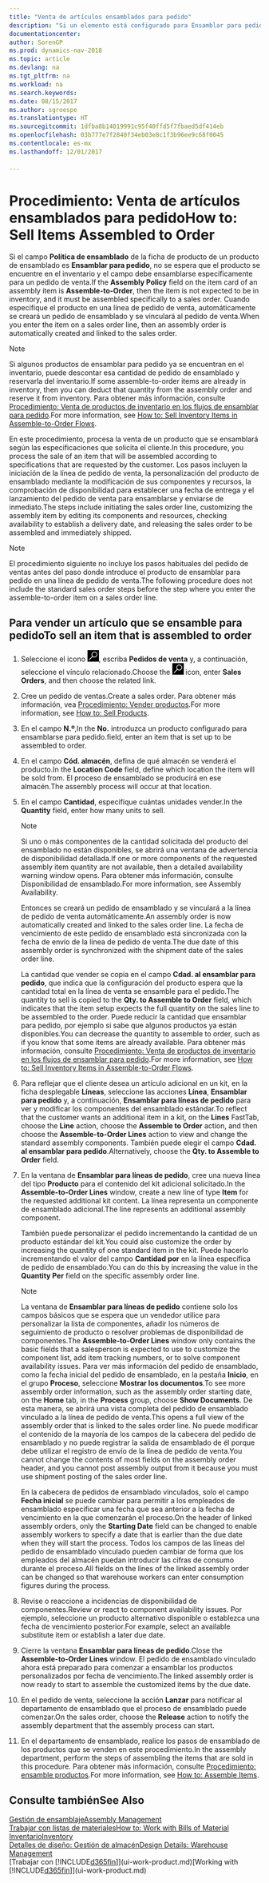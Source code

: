 ```yaml
---
title: "Venta de artículos ensamblados para pedido"
description: "Si un elemento está configurado para Ensamblar para pedido, no se espera que se encuentre en el inventario y el campo debe ensamblarse específicamente para un pedido de venta. Cuando especifique el producto en una línea de pedido de venta, automáticamente se creará un pedido de ensamblado y se vinculará al pedido de venta."
documentationcenter: 
author: SorenGP
ms.prod: dynamics-nav-2018
ms.topic: article
ms.devlang: na
ms.tgt_pltfrm: na
ms.workload: na
ms.search.keywords: 
ms.date: 08/15/2017
ms.author: sgroespe
ms.translationtype: HT
ms.sourcegitcommit: 1dfba8b14019991c95f40ffd5f7fbaed5df414eb
ms.openlocfilehash: 03b777e7f2840f34eb03e8c1f3b96ee9c68f0045
ms.contentlocale: es-mx
ms.lasthandoff: 12/01/2017

---
```

# <a name="how-to-sell-items-assembled-to-order"></a><span data-ttu-id="0cdcb-104">Procedimiento: Venta de artículos ensamblados para pedido</span><span class="sxs-lookup"><span data-stu-id="0cdcb-104">How to: Sell Items Assembled to Order</span></span>
<span data-ttu-id="0cdcb-105">Si el campo **Política de ensamblado** de la ficha de producto de un producto de ensamblado es **Ensamblar para pedido**, no se espera que el producto se encuentre en el inventario y el campo debe ensamblarse específicamente para un pedido de venta.</span><span class="sxs-lookup"><span data-stu-id="0cdcb-105">If the **Assembly Policy** field on the item card of an assembly item is **Assemble-to-Order**, then the item is not expected to be in inventory, and it must be assembled specifically to a sales order.</span></span> <span data-ttu-id="0cdcb-106">Cuando especifique el producto en una línea de pedido de venta, automáticamente se creará un pedido de ensamblado y se vinculará al pedido de venta.</span><span class="sxs-lookup"><span data-stu-id="0cdcb-106">When you enter the item on a sales order line, then an assembly order is automatically created and linked to the sales order.</span></span>  

> [!NOTE]  
>  <span data-ttu-id="0cdcb-107">Si algunos productos de ensamblar para pedido ya se encuentran en el inventario, puede descontar esa cantidad de pedido de ensamblado y reservarla del inventario.</span><span class="sxs-lookup"><span data-stu-id="0cdcb-107">If some assemble-to-order items are already in inventory, then you can deduct that quantity from the assembly order and reserve it from inventory.</span></span> <span data-ttu-id="0cdcb-108">Para obtener más información, consulte [Procedimiento: Venta de productos de inventario en los flujos de ensamblar para pedido](assembly-how-to-sell-assemble-to-order-items-and-inventory-items-together.md).</span><span class="sxs-lookup"><span data-stu-id="0cdcb-108">For more information, see [How to: Sell Inventory Items in Assemble-to-Order Flows](assembly-how-to-sell-assemble-to-order-items-and-inventory-items-together.md).</span></span>  

<span data-ttu-id="0cdcb-109">En este procedimiento, procesa la venta de un producto que se ensamblará según las especificaciones que solicita el cliente.</span><span class="sxs-lookup"><span data-stu-id="0cdcb-109">In this procedure, you process the sale of an item that will be assembled according to specifications that are requested by the customer.</span></span> <span data-ttu-id="0cdcb-110">Los pasos incluyen la iniciación de la línea de pedido de venta, la personalización del producto de ensamblado mediante la modificación de sus componentes y recursos, la comprobación de disponibilidad para establecer una fecha de entrega y el lanzamiento del pedido de venta para ensamblarse y enviarse de inmediato.</span><span class="sxs-lookup"><span data-stu-id="0cdcb-110">The steps include initiating the sales order line, customizing the assembly item by editing its components and resources, checking availability to establish a delivery date, and releasing the sales order to be assembled and immediately shipped.</span></span>  

> [!NOTE]  
>  <span data-ttu-id="0cdcb-111">El procedimiento siguiente no incluye los pasos habituales del pedido de ventas antes del paso donde introduce el producto de ensamblar para pedido en una línea de pedido de venta.</span><span class="sxs-lookup"><span data-stu-id="0cdcb-111">The following procedure does not include the standard sales order steps before the step where you enter the assemble-to-order item on a sales order line.</span></span>  

## <a name="to-sell-an-item-that-is-assembled-to-order"></a><span data-ttu-id="0cdcb-112">Para vender un artículo que se ensamble para pedido</span><span class="sxs-lookup"><span data-stu-id="0cdcb-112">To sell an item that is assembled to order</span></span>  
1.  <span data-ttu-id="0cdcb-113">Seleccione el icono ![Buscar página o informe](media/ui-search/search_small.png "icono Buscar página o informe"), escriba **Pedidos de venta** y, a continuación, seleccione el vínculo relacionado.</span><span class="sxs-lookup"><span data-stu-id="0cdcb-113">Choose the ![Search for Page or Report](media/ui-search/search_small.png "Search for Page or Report icon") icon, enter **Sales Orders**, and then choose the related link.</span></span>  
2.  <span data-ttu-id="0cdcb-114">Cree un pedido de ventas.</span><span class="sxs-lookup"><span data-stu-id="0cdcb-114">Create a sales order.</span></span> <span data-ttu-id="0cdcb-115">Para obtener más información, vea [Procedimiento: Vender productos](sales-how-sell-products.md).</span><span class="sxs-lookup"><span data-stu-id="0cdcb-115">For more information, see [How to: Sell Products](sales-how-sell-products.md).</span></span>  
3.  <span data-ttu-id="0cdcb-116">En el campo **N.º**,</span><span class="sxs-lookup"><span data-stu-id="0cdcb-116">In the **No.**</span></span> <span data-ttu-id="0cdcb-117">introduzca un producto configurado para ensamblarse para pedido.</span><span class="sxs-lookup"><span data-stu-id="0cdcb-117">field, enter an item that is set up to be assembled to order.</span></span>  
4.  <span data-ttu-id="0cdcb-118">En el campo **Cód. almacén**, defina de qué almacén se venderá el producto.</span><span class="sxs-lookup"><span data-stu-id="0cdcb-118">In the **Location Code** field, define which location the item will be sold from.</span></span> <span data-ttu-id="0cdcb-119">El proceso de ensamblado se producirá en ese almacén.</span><span class="sxs-lookup"><span data-stu-id="0cdcb-119">The assembly process will occur at that location.</span></span>  
5.  <span data-ttu-id="0cdcb-120">En el campo **Cantidad**, especifique cuántas unidades vender.</span><span class="sxs-lookup"><span data-stu-id="0cdcb-120">In the **Quantity** field, enter how many units to sell.</span></span>  

    > [!NOTE]  
    >  <span data-ttu-id="0cdcb-121">Si uno o más componentes de la cantidad solicitada del producto del ensamblado no están disponibles, se abrirá una ventana de advertencia de disponibilidad detallada.</span><span class="sxs-lookup"><span data-stu-id="0cdcb-121">If one or more components of the requested assembly item quantity are not available, then a detailed availability warning window opens.</span></span> <span data-ttu-id="0cdcb-122">Para obtener más información, consulte Disponibilidad de ensamblado.</span><span class="sxs-lookup"><span data-stu-id="0cdcb-122">For more information, see Assembly Availability.</span></span>  

    <span data-ttu-id="0cdcb-123">Entonces se creará un pedido de ensamblado y se vinculará a la línea de pedido de venta automáticamente.</span><span class="sxs-lookup"><span data-stu-id="0cdcb-123">An assembly order is now automatically created and linked to the sales order line.</span></span> <span data-ttu-id="0cdcb-124">La fecha de vencimiento de este pedido de ensamblado está sincronizada con la fecha de envío de la línea de pedido de venta.</span><span class="sxs-lookup"><span data-stu-id="0cdcb-124">The due date of this assembly order is synchronized with the shipment date of the sales order line.</span></span>  

    <span data-ttu-id="0cdcb-125">La cantidad que vender se copia en el campo **Cdad. al ensamblar para pedido**, que indica que la configuración del producto espera que la cantidad total en la línea de venta se ensamble para el pedido.</span><span class="sxs-lookup"><span data-stu-id="0cdcb-125">The quantity to sell is copied to the **Qty. to Assemble to Order** field, which indicates that the item setup expects the full quantity on the sales line to be assembled to the order.</span></span> <span data-ttu-id="0cdcb-126">Puede reducir la cantidad que ensamblar para pedido, por ejemplo si sabe que algunos productos ya están disponibles.</span><span class="sxs-lookup"><span data-stu-id="0cdcb-126">You can decrease the quantity to assemble to order, such as if you know that some items are already available.</span></span> <span data-ttu-id="0cdcb-127">Para obtener más información, consulte [Procedimiento: Venta de productos de inventario en los flujos de ensamblar para pedido](assembly-how-to-sell-inventory-items-in-assemble-to-order-flows.md).</span><span class="sxs-lookup"><span data-stu-id="0cdcb-127">For more information, see [How to: Sell Inventory Items in Assemble-to-Order Flows](assembly-how-to-sell-inventory-items-in-assemble-to-order-flows.md).</span></span>  

6.  <span data-ttu-id="0cdcb-128">Para reflejar que el cliente desea un artículo adicional en un kit, en la ficha desplegable **Líneas**, seleccione las acciones **Línea**, **Ensamblar para pedido** y, a continuación, **Ensamblar para líneas de pedido** para ver y modificar los componentes del ensamblado estándar.</span><span class="sxs-lookup"><span data-stu-id="0cdcb-128">To reflect that the customer wants an additional item in a kit, on the **Lines** FastTab, choose the **Line** action, choose the **Assemble to Order** action, and then choose the **Assemble-to-Order Lines** action to view and change the standard assembly components.</span></span> <span data-ttu-id="0cdcb-129">También puede elegir el campo **Cdad. al ensamblar para pedido**.</span><span class="sxs-lookup"><span data-stu-id="0cdcb-129">Alternatively, choose the **Qty. to Assemble to Order** field.</span></span>  
7.  <span data-ttu-id="0cdcb-130">En la ventana de **Ensamblar para líneas de pedido**, cree una nueva línea del tipo **Producto** para el contenido del kit adicional solicitado.</span><span class="sxs-lookup"><span data-stu-id="0cdcb-130">In the **Assemble-to-Order Lines** window, create a new line of type **Item** for the requested additional kit content.</span></span> <span data-ttu-id="0cdcb-131">La línea representa un componente de ensamblado adicional.</span><span class="sxs-lookup"><span data-stu-id="0cdcb-131">The line represents an additional assembly component.</span></span>  

    <span data-ttu-id="0cdcb-132">También puede personalizar el pedido incrementando la cantidad de un producto estándar del kit.</span><span class="sxs-lookup"><span data-stu-id="0cdcb-132">You could also customize the order by increasing the quantity of one standard item in the kit.</span></span> <span data-ttu-id="0cdcb-133">Puede hacerlo incrementando el valor del campo **Cantidad por** en la línea específica de pedido de ensamblado.</span><span class="sxs-lookup"><span data-stu-id="0cdcb-133">You can do this by increasing the value in the **Quantity Per** field on the specific assembly order line.</span></span>  

    > [!NOTE]  
    >  <span data-ttu-id="0cdcb-134">La ventana de **Ensamblar para líneas de pedido** contiene solo los campos básicos que se espera que un vendedor utilice para personalizar la lista de componentes, añadir los números de seguimiento de producto o resolver problemas de disponibilidad de componentes.</span><span class="sxs-lookup"><span data-stu-id="0cdcb-134">The **Assemble-to-Order Lines** window only contains the basic fields that a salesperson is expected to use to customize the component list, add item tracking numbers, or to solve component availability issues.</span></span> <span data-ttu-id="0cdcb-135">Para ver más información del pedido de ensamblado, como la fecha inicial del pedido de ensamblado, en la pestaña **Inicio**, en el grupo **Proceso**, seleccione **Mostrar los documentos**.</span><span class="sxs-lookup"><span data-stu-id="0cdcb-135">To see more assembly order information, such as the assembly order starting date, on the **Home** tab, in the **Process** group, choose **Show Documents**.</span></span> <span data-ttu-id="0cdcb-136">De esta manera, se abrirá una vista completa del pedido de ensamblado vinculado a la línea de pedido de venta.</span><span class="sxs-lookup"><span data-stu-id="0cdcb-136">This opens a full view of the assembly order that is linked to the sales order line.</span></span> <span data-ttu-id="0cdcb-137">No puede modificar el contenido de la mayoría de los campos de la cabecera del pedido de ensamblado y no puede registrar la salida de ensamblado de él porque debe utilizar el registro de envío de la línea de pedido de venta.</span><span class="sxs-lookup"><span data-stu-id="0cdcb-137">You cannot change the contents of most fields on the assembly order header, and you cannot post assembly output from it because you must use shipment posting of the sales order line.</span></span>  
    >   
    >  <span data-ttu-id="0cdcb-138">En la cabecera de pedidos de ensamblado vinculados, solo el campo **Fecha inicial** se puede cambiar para permitir a los empleados de ensamblado especificar una fecha que sea anterior a la fecha de vencimiento en la que comenzarán el proceso.</span><span class="sxs-lookup"><span data-stu-id="0cdcb-138">On the header of linked assembly orders, only the **Starting Date** field can be changed to enable assembly workers to specify a date that is earlier than the due date when they will start the process.</span></span> <span data-ttu-id="0cdcb-139">Todos los campos de las líneas del pedido de ensamblado vinculado pueden cambiar de forma que los empleados del almacén puedan introducir las cifras de consumo durante el proceso.</span><span class="sxs-lookup"><span data-stu-id="0cdcb-139">All fields on the lines of the linked assembly order can be changed so that warehouse workers can enter consumption figures during the process.</span></span>  

8.  <span data-ttu-id="0cdcb-140">Revise o reaccione a incidencias de disponibilidad de componentes.</span><span class="sxs-lookup"><span data-stu-id="0cdcb-140">Review or react to component availability issues.</span></span> <span data-ttu-id="0cdcb-141">Por ejemplo, seleccione un producto alternativo disponible o establezca una fecha de vencimiento posterior.</span><span class="sxs-lookup"><span data-stu-id="0cdcb-141">For example, select an available substitute item or establish a later due date.</span></span>  
9. <span data-ttu-id="0cdcb-142">Cierre la ventana **Ensamblar para líneas de pedido**.</span><span class="sxs-lookup"><span data-stu-id="0cdcb-142">Close the **Assemble-to-Order Lines** window.</span></span> <span data-ttu-id="0cdcb-143">El pedido de ensamblado vinculado ahora está preparado para comenzar a ensamblar los productos personalizados por fecha de vencimiento.</span><span class="sxs-lookup"><span data-stu-id="0cdcb-143">The linked assembly order is now ready to start to assemble the customized items by the due date.</span></span>  
10. <span data-ttu-id="0cdcb-144">En el pedido de venta, seleccione la acción **Lanzar** para notificar al departamento de ensamblado que el proceso de ensamblado puede comenzar.</span><span class="sxs-lookup"><span data-stu-id="0cdcb-144">On the sales order, choose the **Release** action to notify the assembly department that the assembly process can start.</span></span>  
11. <span data-ttu-id="0cdcb-145">En el departamento de ensamblado, realice los pasos de ensamblado de los productos que se venden en este procedimiento.</span><span class="sxs-lookup"><span data-stu-id="0cdcb-145">In the assembly department, perform the steps of assembling the items that are sold in this procedure.</span></span> <span data-ttu-id="0cdcb-146">Para obtener más información, consulte [Procedimiento: ensamble productos](assembly-how-to-assemble-items.md).</span><span class="sxs-lookup"><span data-stu-id="0cdcb-146">For more information, see [How to: Assemble Items](assembly-how-to-assemble-items.md).</span></span>  

## <a name="see-also"></a><span data-ttu-id="0cdcb-147">Consulte también</span><span class="sxs-lookup"><span data-stu-id="0cdcb-147">See Also</span></span>  
[<span data-ttu-id="0cdcb-148">Gestión de ensamblaje</span><span class="sxs-lookup"><span data-stu-id="0cdcb-148">Assembly Management</span></span>](assembly-assemble-items.md)  
[<span data-ttu-id="0cdcb-149">Trabajar con listas de materiales</span><span class="sxs-lookup"><span data-stu-id="0cdcb-149">How to: Work with Bills of Material</span></span>](inventory-how-work-BOMs.md)  
[<span data-ttu-id="0cdcb-150">Inventario</span><span class="sxs-lookup"><span data-stu-id="0cdcb-150">Inventory</span></span>](inventory-manage-inventory.md)  
[<span data-ttu-id="0cdcb-151">Detalles de diseño: Gestión de almacén</span><span class="sxs-lookup"><span data-stu-id="0cdcb-151">Design Details: Warehouse Management</span></span>](design-details-warehouse-management.md)  
<span data-ttu-id="0cdcb-152">[Trabajar con [!INCLUDE[d365fin](includes/d365fin_md.md)]](ui-work-product.md)</span><span class="sxs-lookup"><span data-stu-id="0cdcb-152">[Working with [!INCLUDE[d365fin](includes/d365fin_md.md)]](ui-work-product.md)</span></span>

